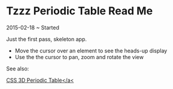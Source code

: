 Tzzz Periodic Table Read Me
===

2015-02-18 ~ Started

Just the first pass, skeleton app.

* Move the cursor over an element to see the heads-up display
* Use the the cursor to pan, zoom and rotate the view


See also:

<a href=http://mrdoob.github.io/three.js/examples/#css3d_periodictable target=_blank >CSS 3D Periodic Table</a<